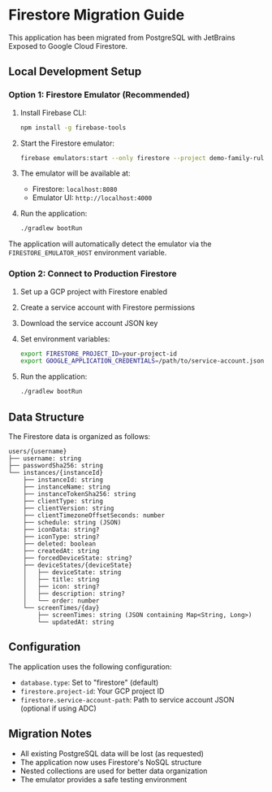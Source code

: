 # Firestore Migration Guide

This application has been migrated from PostgreSQL with JetBrains Exposed to Google Cloud Firestore.

## Local Development Setup

### Option 1: Firestore Emulator (Recommended)

1. Install Firebase CLI:
   ```bash
   npm install -g firebase-tools
   ```

2. Start the Firestore emulator:
   ```bash
   firebase emulators:start --only firestore --project demo-family-rules
   ```

3. The emulator will be available at:
   - Firestore: `localhost:8080`
   - Emulator UI: `http://localhost:4000`

4. Run the application:
   ```bash
   ./gradlew bootRun
   ```

The application will automatically detect the emulator via the `FIRESTORE_EMULATOR_HOST` environment variable.

### Option 2: Connect to Production Firestore

1. Set up a GCP project with Firestore enabled
2. Create a service account with Firestore permissions
3. Download the service account JSON key
4. Set environment variables:
   ```bash
   export FIRESTORE_PROJECT_ID=your-project-id
   export GOOGLE_APPLICATION_CREDENTIALS=/path/to/service-account.json
   ```

5. Run the application:
   ```bash
   ./gradlew bootRun
   ```

## Data Structure

The Firestore data is organized as follows:

```
users/{username}
├── username: string
├── passwordSha256: string
└── instances/{instanceId}
    ├── instanceId: string
    ├── instanceName: string
    ├── instanceTokenSha256: string
    ├── clientType: string
    ├── clientVersion: string
    ├── clientTimezoneOffsetSeconds: number
    ├── schedule: string (JSON)
    ├── iconData: string?
    ├── iconType: string?
    ├── deleted: boolean
    ├── createdAt: string
    ├── forcedDeviceState: string?
    ├── deviceStates/{deviceState}
    │   ├── deviceState: string
    │   ├── title: string
    │   ├── icon: string?
    │   ├── description: string?
    │   └── order: number
    └── screenTimes/{day}
        ├── screenTimes: string (JSON containing Map<String, Long>)
        └── updatedAt: string
```

## Configuration

The application uses the following configuration:

- `database.type`: Set to "firestore" (default)
- `firestore.project-id`: Your GCP project ID
- `firestore.service-account-path`: Path to service account JSON (optional if using ADC)

## Migration Notes

- All existing PostgreSQL data will be lost (as requested)
- The application now uses Firestore's NoSQL structure
- Nested collections are used for better data organization
- The emulator provides a safe testing environment
